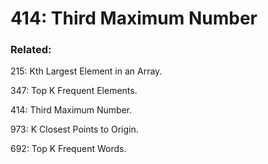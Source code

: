 # 414: Third Maximum Number

### Related:
215: Kth Largest Element in an Array.

347: Top K Frequent Elements.

414: Third Maximum Number.

973: K Closest Points to Origin.

692: Top K Frequent Words.
